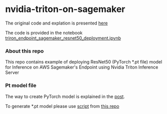 # nvidia-triton-on-sagemaker
The original code and explation is presented <a href="https://github.com/aws/amazon-sagemaker-examples/blob/main/sagemaker-triton/resnet50/triton_resnet50.ipynb">here</a>

The code is provided in the notebook <a href="https://github.com/enoten/nvidia-triton-on-sagemaker/blob/main/triron_endpoint_sagemaker_resnet50_deployment.ipynb">triron_endpoint_sagemaker_resnet50_deployment.ipynb
</a>

<h3>About this repo</h3>
This repo contains example of deploying ResNet50 (PyTorch *.pt file) model for Inference on AWS Sagemaker's Endpoint using Nvidia Triton Inference Server

<h3>Pt model file</h3>
The way to create PyTorch model is explained in the <a href="https://github.com/aws/amazon-sagemaker-examples/blob/main/sagemaker-triton/resnet50/triton_resnet50.ipynb">post</a>. 

To generate *.pt model please use <a href="https://github.com/aws/amazon-sagemaker-examples/blob/main/sagemaker-triton/resnet50/workspace/pt_exporter.py">script</a> from <a href="https://github.com/aws/amazon-sagemaker-examples/tree/main/sagemaker-triton/resnet50/workspace"> this repo</a>
